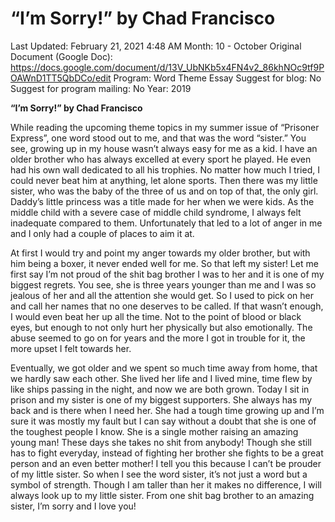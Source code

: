 # “I’m Sorry!” by Chad Francisco

Last Updated: February 21, 2021 4:48 AM
Month: 10 - October
Original Document (Google Doc): https://docs.google.com/document/d/13V_UbNKb5x4FN4v2_86khNOc9tf9POAWnD1TT5QbDCo/edit
Program: Word Theme Essay
Suggest for blog: No
Suggest for program mailing: No
Year: 2019

**“I’m Sorry!” by Chad Francisco**

While reading the upcoming theme topics in my summer issue of “Prisoner Express”, one word stood out to me, and that was the word “sister.” You see, growing up in my house wasn’t always easy for me as a kid. I have an older brother who has always excelled at every sport he played. He even had his own wall dedicated to all his trophies. No matter how much I tried, I could never beat him at anything, let alone sports. Then there was my little sister, who was the baby of the three of us and on top of that, the only girl. Daddy’s little princess was a title made for her when we were kids. As the middle child with a severe case of middle child syndrome, I always felt inadequate compared to them. Unfortunately that led to a lot of anger in me and I only had a couple of places to aim it at.

At first I would try and point my anger towards my older brother, but with him being a boxer, it never ended well for me. So that left my sister! Let me first say I’m not proud of the shit bag brother I was to her and it is one of my biggest regrets. You see, she is three years younger than me and I was so jealous of her and all the attention she would get. So I used to pick on her and call her names that no one deserves to be called. If that wasn’t enough, I would even beat her up all the time. Not to the point of blood or black eyes, but enough to not only hurt her physically but also emotionally. The abuse seemed to go on for years and the more I got in trouble for it, the more upset I felt towards her.

Eventually, we got older and we spent so much time away from home, that we hardly saw each other. She lived her life and I lived mine, time flew by like ships passing in the night, and now we are both grown. Today I sit in prison and my sister is one of my biggest supporters. She always has my back and is there when I need her. She had a tough time growing up and I’m sure it was mostly my fault but I can say without a doubt that she is one of the toughest people I know. She is a single mother raising an amazing young man! These days she takes no shit from anybody! Though she still has to fight everyday, instead of fighting her brother she fights to be a great person and an even better mother! I tell you this because I can’t be prouder of my little sister. So when I see the word sister, it’s not just a word but a symbol of strength. Though I am taller than her it makes no difference, I will always look up to my little sister. From one shit bag brother to an amazing sister, I’m sorry and I love you!